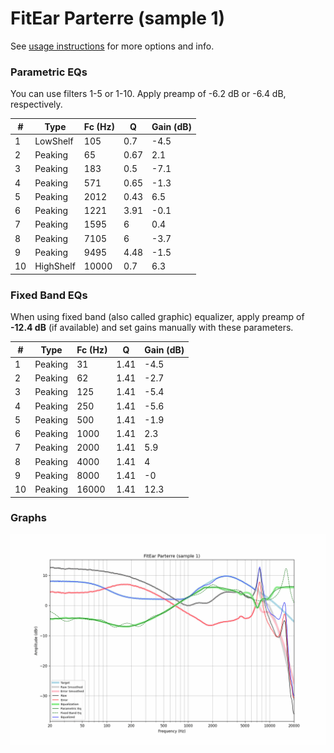 # FitEar Parterre (sample 1)
See [usage instructions](https://github.com/jaakkopasanen/AutoEq#usage) for more options and info.

### Parametric EQs
You can use filters 1-5 or 1-10. Apply preamp of -6.2 dB or -6.4 dB, respectively.

|   # | Type      |   Fc (Hz) |    Q |   Gain (dB) |
|-----|-----------|-----------|------|-------------|
|   1 | LowShelf  |       105 | 0.7  |        -4.5 |
|   2 | Peaking   |        65 | 0.67 |         2.1 |
|   3 | Peaking   |       183 | 0.5  |        -7.1 |
|   4 | Peaking   |       571 | 0.65 |        -1.3 |
|   5 | Peaking   |      2012 | 0.43 |         6.5 |
|   6 | Peaking   |      1221 | 3.91 |        -0.1 |
|   7 | Peaking   |      1595 | 6    |         0.4 |
|   8 | Peaking   |      7105 | 6    |        -3.7 |
|   9 | Peaking   |      9495 | 4.48 |        -1.5 |
|  10 | HighShelf |     10000 | 0.7  |         6.3 |

### Fixed Band EQs
When using fixed band (also called graphic) equalizer, apply preamp of **-12.4 dB** (if available) and set gains manually with these parameters.

|   # | Type    |   Fc (Hz) |    Q |   Gain (dB) |
|-----|---------|-----------|------|-------------|
|   1 | Peaking |        31 | 1.41 |        -4.5 |
|   2 | Peaking |        62 | 1.41 |        -2.7 |
|   3 | Peaking |       125 | 1.41 |        -5.4 |
|   4 | Peaking |       250 | 1.41 |        -5.6 |
|   5 | Peaking |       500 | 1.41 |        -1.9 |
|   6 | Peaking |      1000 | 1.41 |         2.3 |
|   7 | Peaking |      2000 | 1.41 |         5.9 |
|   8 | Peaking |      4000 | 1.41 |         4   |
|   9 | Peaking |      8000 | 1.41 |        -0   |
|  10 | Peaking |     16000 | 1.41 |        12.3 |

### Graphs
![](./FitEar%20Parterre%20(sample%201).png)
